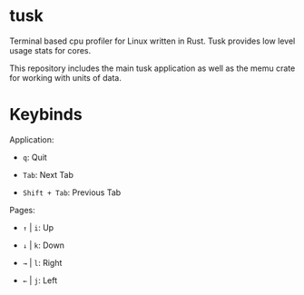 # tusk
Terminal based cpu profiler for Linux written in Rust. Tusk provides low level usage stats for cores.

This repository includes the main tusk application as well as the memu crate for working with units of data.

# Keybinds

Application:

- `q`: Quit

- `Tab`: Next Tab

- `Shift + Tab`: Previous Tab

Pages:

- `↑` | `i`: Up

- `↓` | `k`: Down

- `→` | `l`: Right

- `←` | `j`: Left